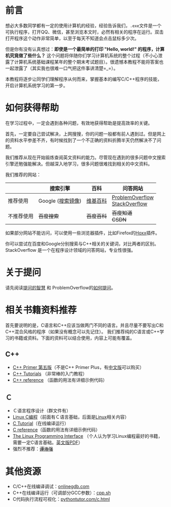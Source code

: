 
# 前言
想必大多数同学都有一定的使用计算机的经验，经验告诉我们，`.exe`文件是一个可执行程序，打开QQ、微信，甚至浏览本文时，必然有相关的程序在运行。双击打开程序这个动作非常简单，以至于每天不知道会点击鼠标多少次。

但是你有没有认真想过：**即使是一个最简单的打印 "Hello, world!" 的程序，计算机究竟做了些什么？** 这个问题将伴随你们学习计算机系统的整个过程（不小心泄露了计算机系统基础课程某年的整个期末考试题目）。很遗憾本教程不能将答案也一起泄露了（其实我也很难一口气把这件事讲清楚=_=）。

本教程将逐步让同学们理解程序从何而来，掌握基本的编写C/C++程序的技能，开启计算机系统学习的第一步。

# 如何获得帮助
在学习过程中，一定会遇到各种问题，有效地获得帮助是提高效率的关键。

首先，一定要自己尝试解决，上网搜搜，你的问题一般都有前人遇到过。但是网上的资料水平参差不齐，有时候找到了一个不正确的资料折腾半天仍然解决不了问题。

我们推荐从现在开始锻炼查阅英文资料的能力。尽管现在遇到的很多问题中文搜索引擎还勉强能解决。但越深入地学习，很多问题很难找到相关的中文资料。

我们推荐的网站：

|            	| 搜索引擎                                          	| 百科                                 	| 问答网站                                                                                  	|
|------------	|---------------------------------------------------	|--------------------------------------	|-------------------------------------------------------------------------------------------	|
| 推荐使用   	| Google ([搜索镜像](http://dir.scmor.com/google/)) 	| [维基百科](http://en.wikipedia.org/) 	|  [ProblemOverflow](http://39.100.120.199) <br> [StackOverflow](http://stackoverflow.com/) 	|
| 不推荐使用 	| ~~百度搜索~~                                      	| ~~百度百科~~                         	|  ~~百度知道~~ <br> ~~CSDN~~                                                               	|

如果部分网站不能访问，可以使用一些浏览器插件，比如Firefox的[Hoxx](https://addons.mozilla.org/zh-CN/firefox/addon/hoxx-vpn-proxy/)插件。

你可以尝试在百度和Google分别搜索与C++相关的关键词，对比两者的区别。
StackOverflow 是一个在程序设计领域的问答网站，专业性很强。

# 关于提问
请先阅读[提问的智慧](https://github.com/ryanhanwu/How-To-Ask-Questions-The-Smart-Way/blob/master/README-zh_CN.md) 和 ProblemOverflow的[如何提问](http://39.100.120.199/index.php?qa=1&qa_1=%E5%A6%82%E4%BD%95%E6%8F%90%E9%97%AE%E4%BB%A5%E5%8F%8A%E5%A6%82%E4%BD%95%E5%9B%9E%E7%AD%94%E9%97%AE%E9%A2%98%EF%BC%9F)。

# 相关书籍资料推荐
首先要说明的是，C语言和C++应该当做两门不同的语言。并且尽量不要写出C和C++混合风格的程序（如果没有概念可以先记住）。
我们推荐纯的C语言或C++学习的书籍或资料。下面的资料可以结合使用，内容上可能有覆盖。

## C++
- [C++ Primer 第五版](https://www.amazon.com/Primer-5th-Stanley-B-Lippman/dp/0321714113/)（不是C++ Primer Plus，有[中文版](https://www.phei.com.cn/module/goods/wssd_content.jsp?bookid=37655)可以购买）
- [C++ Tutorials](http://www.cplusplus.com/doc/tutorial/) （非常棒的入门教程）
- [C++ reference](https://zh.cppreference.com/w/cpp) （函数的用法有详细示例代码）

## Ｃ
- Ｃ语言程序设计（群文件有）
- [Linux C编程](http://akaedu.github.io/book/)（前面有Ｃ语言基础，后面是[Linux](https://en.wikipedia.org/wiki/Linux)相关内容）
- [C Tutorial](https://www.tutorialspoint.com/cprogramming/index.htm)（在线编译运行）
- [C reference](https://zh.cppreference.com/w/c)（函数的用法有详细示例代码）
- [The Linux Programming Interface](http://man7.org/tlpi/index.html) （个人认为学习Linux编程最好的书籍，需要一定C语言基础。[英文版PDF](https://moodle2.units.it/pluginfile.php/115306/mod_resource/content/1/The%20Linux%20Programming%20Interface-Michael%20Kerrisk.pdf)）
- 强烈不推荐：~~[谭浩强](https://www.zhihu.com/question/22793863)~~

# 其他资源
- C/C++在线编译调试：[onlinegdb.com](https://www.onlinegdb.com/)
- C++在线编译运行（可调部分GCC参数）：[cpp.sh](http://cpp.sh/)
- C代码执行流程可视化：[pythontutor.com/c.html](http://pythontutor.com/c.html)